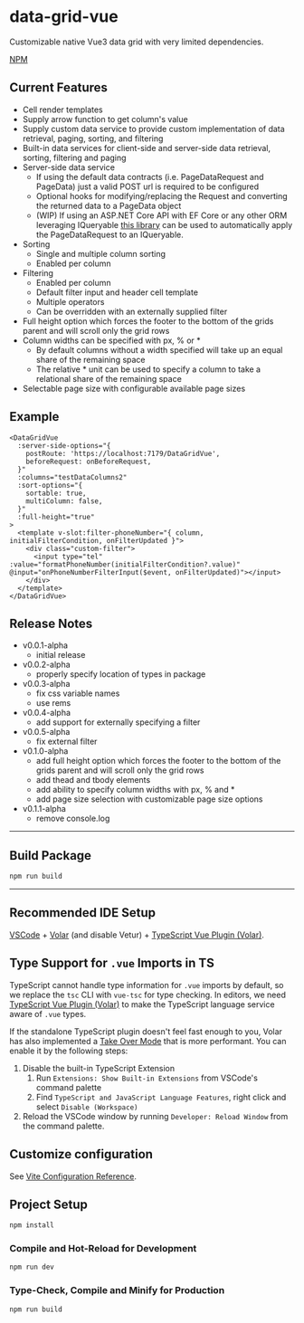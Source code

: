 # data-grid-vue

Customizable native Vue3 data grid with very limited dependencies.

[NPM](https://www.npmjs.com/package/data-grid-vue)

## Current Features

* Cell render templates
* Supply arrow function to get column's value
* Supply custom data service to provide custom implementation of data retrieval, paging, sorting, and filtering
* Built-in data services for client-side and server-side data retrieval, sorting, filtering and paging
* Server-side data service
  * If using the default data contracts (i.e. PageDataRequest and PageData) just a valid POST url is required to be configured
  * Optional hooks for modifying/replacing the Request and converting the returned data to a PageData object
  * (WIP) If using an ASP.NET Core API with EF Core or any other ORM leveraging IQueryable [this library](https://github.com/nruffing/data-grid-vue-dotnet) can be used to automatically apply the PageDataRequest to an IQueryable.
* Sorting
  * Single and multiple column sorting
  * Enabled per column
* Filtering
  * Enabled per column
  * Default filter input and header cell template
  * Multiple operators
  * Can be overridden with an externally supplied filter
* Full height option which forces the footer to the bottom of the grids parent and will scroll only the grid rows
* Column widths can be specified with px, % or *
  * By default columns without a width specified will take up an equal share of the remaining space
  * The relative * unit can be used to specify a column to take a relational share of the remaining space
* Selectable page size with configurable available page sizes

## Example

```vue
<DataGridVue
  :server-side-options="{
    postRoute: 'https://localhost:7179/DataGridVue',
    beforeRequest: onBeforeRequest,
  }"
  :columns="testDataColumns2"
  :sort-options="{
    sortable: true,
    multiColumn: false,
  }"
  :full-height="true"
>
  <template v-slot:filter-phoneNumber="{ column, initialFilterCondition, onFilterUpdated }">
    <div class="custom-filter">
      <input type="tel" :value="formatPhoneNumber(initialFilterCondition?.value)" @input="onPhoneNumberFilterInput($event, onFilterUpdated)"></input>
    </div>
  </template>
</DataGridVue>
```

## Release Notes
 * v0.0.1-alpha
   * initial release
 * v0.0.2-alpha
   * properly specify location of types in package
 * v0.0.3-alpha
   * fix css variable names
   * use rems
 * v0.0.4-alpha
   * add support for externally specifying a filter
 * v0.0.5-alpha
   * fix external filter
 * v0.1.0-alpha
   * add full height option which forces the footer to the bottom of the grids parent and will scroll only the grid rows
   * add thead and tbody elements
   * add ability to specify column widths with px, % and *
   * add page size selection with customizable page size options
 * v0.1.1-alpha
   * remove console.log
________________________________________

## Build Package

```sh
npm run build
```
________________________________________

## Recommended IDE Setup

[VSCode](https://code.visualstudio.com/) + [Volar](https://marketplace.visualstudio.com/items?itemName=Vue.volar) (and disable Vetur) + [TypeScript Vue Plugin (Volar)](https://marketplace.visualstudio.com/items?itemName=Vue.vscode-typescript-vue-plugin).

## Type Support for `.vue` Imports in TS

TypeScript cannot handle type information for `.vue` imports by default, so we replace the `tsc` CLI with `vue-tsc` for type checking. In editors, we need [TypeScript Vue Plugin (Volar)](https://marketplace.visualstudio.com/items?itemName=Vue.vscode-typescript-vue-plugin) to make the TypeScript language service aware of `.vue` types.

If the standalone TypeScript plugin doesn't feel fast enough to you, Volar has also implemented a [Take Over Mode](https://github.com/johnsoncodehk/volar/discussions/471#discussioncomment-1361669) that is more performant. You can enable it by the following steps:

1. Disable the built-in TypeScript Extension
    1) Run `Extensions: Show Built-in Extensions` from VSCode's command palette
    2) Find `TypeScript and JavaScript Language Features`, right click and select `Disable (Workspace)`
2. Reload the VSCode window by running `Developer: Reload Window` from the command palette.

## Customize configuration

See [Vite Configuration Reference](https://vitejs.dev/config/).

## Project Setup

```sh
npm install
```

### Compile and Hot-Reload for Development

```sh
npm run dev
```

### Type-Check, Compile and Minify for Production

```sh
npm run build
```
